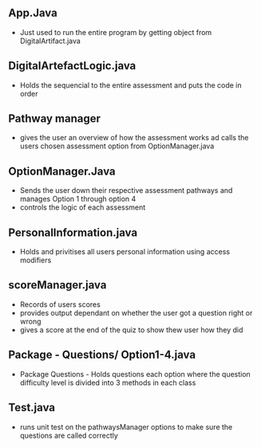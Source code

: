 ## App.Java 

- Just used to run the entire program by getting object from DigitalArtifact.java

## DigitalArtefactLogic.java

- Holds the sequencial to the entire assessment and puts the code in order

## Pathway manager

- gives the user an overview of how the assessment works ad calls the users chosen assessment option
from OptionManager.java

## OptionManager.Java

- Sends the user down their respective assessment pathways and manages Option 1 through option 4 
- controls the logic of each assessment

## PersonalInformation.java

- Holds and privitises all users personal information using access modifiers

## scoreManager.java

- Records of users scores
- provides output dependant on whether the user got a question right or wrong
- gives a score at the end of the quiz to show thew user how they did

## Package - Questions/ Option1-4.java 

- Package Questions - Holds questions each option where the question difficulty level 
is divided into 3 methods in each class


## Test.java

- runs unit test on the pathwaysManager options to make sure the questions are called correctly
